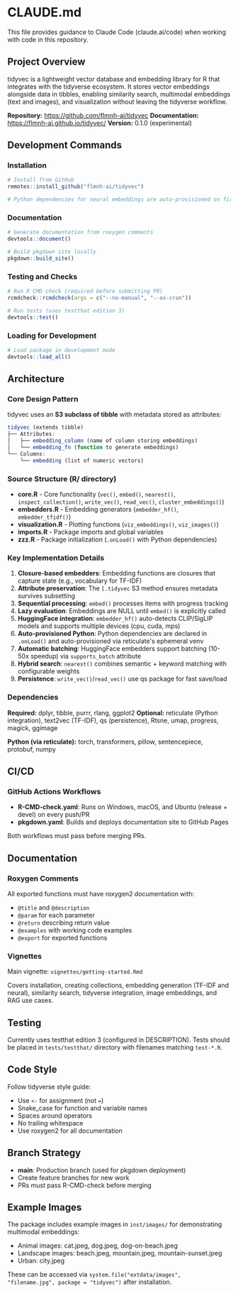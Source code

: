 # CLAUDE.md

This file provides guidance to Claude Code (claude.ai/code) when working with code in this repository.

## Project Overview

tidyvec is a lightweight vector database and embedding library for R that integrates with the tidyverse ecosystem. It stores vector embeddings alongside data in tibbles, enabling similarity search, multimodal embeddings (text and images), and visualization without leaving the tidyverse workflow.

**Repository:** https://github.com/flmnh-ai/tidyvec
**Documentation:** https://flmnh-ai.github.io/tidyvec/
**Version:** 0.1.0 (experimental)

## Development Commands

### Installation
```r
# Install from GitHub
remotes::install_github("flmnh-ai/tidyvec")

# Python dependencies for neural embeddings are auto-provisioned on first use
```

### Documentation
```r
# Generate documentation from roxygen comments
devtools::document()

# Build pkgdown site locally
pkgdown::build_site()
```

### Testing and Checks
```r
# Run R CMD check (required before submitting PR)
rcmdcheck::rcmdcheck(args = c("--no-manual", "--as-cran"))

# Run tests (uses testthat edition 3)
devtools::test()
```

### Loading for Development
```r
# Load package in development mode
devtools::load_all()
```

## Architecture

### Core Design Pattern

tidyvec uses an **S3 subclass of tibble** with metadata stored as attributes:

```r
tidyvec (extends tibble)
├── Attributes:
│   ├── embedding_column (name of column storing embeddings)
│   └── embedding_fn (function to generate embeddings)
└── Columns:
    └── embedding (list of numeric vectors)
```

### Source Structure (R/ directory)

- **core.R** - Core functionality (`vec()`, `embed()`, `nearest()`, `inspect_collection()`, `write_vec()`, `read_vec()`, `cluster_embeddings()`)
- **embedders.R** - Embedding generators (`embedder_hf()`, `embedder_tfidf()`)
- **visualization.R** - Plotting functions (`viz_embeddings()`, `viz_images()`)
- **imports.R** - Package imports and global variables
- **zzz.R** - Package initialization (`.onLoad()` with Python dependencies)

### Key Implementation Details

1. **Closure-based embedders**: Embedding functions are closures that capture state (e.g., vocabulary for TF-IDF)
2. **Attribute preservation**: The `[.tidyvec` S3 method ensures metadata survives subsetting
3. **Sequential processing**: `embed()` processes items with progress tracking
4. **Lazy evaluation**: Embeddings are NULL until `embed()` is explicitly called
5. **HuggingFace integration**: `embedder_hf()` auto-detects CLIP/SigLIP models and supports multiple devices (cpu, cuda, mps)
6. **Auto-provisioned Python**: Python dependencies are declared in `.onLoad()` and auto-provisioned via reticulate's ephemeral venv
7. **Automatic batching**: HuggingFace embedders support batching (10-50x speedup) via `supports_batch` attribute
8. **Hybrid search**: `nearest()` combines semantic + keyword matching with configurable weights
9. **Persistence**: `write_vec()`/`read_vec()` use qs package for fast save/load

### Dependencies

**Required:** dplyr, tibble, purrr, rlang, ggplot2
**Optional:** reticulate (Python integration), text2vec (TF-IDF), qs (persistence), Rtsne, umap, progress, magick, ggimage

**Python (via reticulate):** torch, transformers, pillow, sentencepiece, protobuf, numpy

## CI/CD

### GitHub Actions Workflows

- **R-CMD-check.yaml**: Runs on Windows, macOS, and Ubuntu (release + devel) on every push/PR
- **pkgdown.yaml**: Builds and deploys documentation site to GitHub Pages

Both workflows must pass before merging PRs.

## Documentation

### Roxygen Comments

All exported functions must have roxygen2 documentation with:
- `@title` and `@description`
- `@param` for each parameter
- `@return` describing return value
- `@examples` with working code examples
- `@export` for exported functions

### Vignettes

Main vignette: `vignettes/getting-started.Rmd`

Covers installation, creating collections, embedding generation (TF-IDF and neural), similarity search, tidyverse integration, image embeddings, and RAG use cases.

## Testing

Currently uses testthat edition 3 (configured in DESCRIPTION). Tests should be placed in `tests/testthat/` directory with filenames matching `test-*.R`.

## Code Style

Follow tidyverse style guide:
- Use `<-` for assignment (not `=`)
- Snake_case for function and variable names
- Spaces around operators
- No trailing whitespace
- Use roxygen2 for all documentation

## Branch Strategy

- **main**: Production branch (used for pkgdown deployment)
- Create feature branches for new work
- PRs must pass R-CMD-check before merging

## Example Images

The package includes example images in `inst/images/` for demonstrating multimodal embeddings:
- Animal images: cat.jpeg, dog.jpeg, dog-on-beach.jpeg
- Landscape images: beach.jpeg, mountain.jpeg, mountain-sunset.jpeg
- Urban: city.jpeg

These can be accessed via `system.file("extdata/images", "filename.jpg", package = "tidyvec")` after installation.
